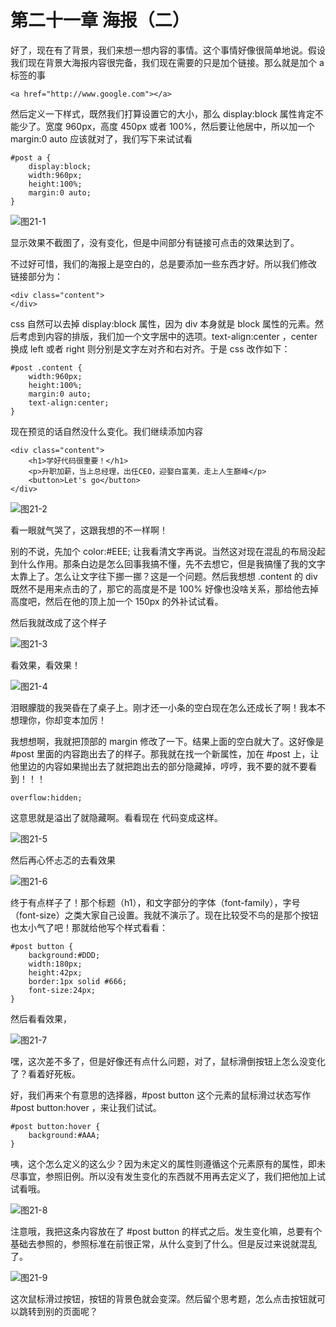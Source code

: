 第二十一章 海报（二）
===

好了，现在有了背景，我们来想一想内容的事情。这个事情好像很简单地说。假设我们现在背景大海报内容很完备，我们现在需要的只是加个链接。那么就是加个 a 标签的事

	<a href="http://www.google.com"></a>

然后定义一下样式，既然我们打算设置它的大小，那么 display:block 属性肯定不能少了。宽度 960px，高度 450px 或者 100%，然后要让他居中，所以加一个 margin:0 auto 应该就对了，我们写下来试试看

	#post a {
		display:block;
		width:960px;
		height:100%;
		margin:0 auto;
	}

![图21-1](images/21-1.png)

显示效果不截图了，没有变化，但是中间部分有链接可点击的效果达到了。

不过好可惜，我们的海报上是空白的，总是要添加一些东西才好。所以我们修改 链接部分为：

	<div class="content">
	</div>

css 自然可以去掉 display:block 属性，因为 div 本身就是 block 属性的元素。然后考虑到内容的排版，我们加一个文字居中的选项。text-align:center ，center 换成 left 或者 right 则分别是文字左对齐和右对齐。于是 css 改作如下：

	#post .content {
		width:960px;
		height:100%;
		margin:0 auto;
		text-align:center;
	}

现在预览的话自然没什么变化。我们继续添加内容

	<div class="content">
		<h1>学好代码很重要！</h1>
		<p>升职加薪，当上总经理，出任CEO，迎娶白富美，走上人生巅峰</p>
		<button>Let's go</button>
	</div>

![图21-2](images/21-2.png)

看一眼就气哭了，这跟我想的不一样啊！

别的不说，先加个 color:#EEE; 让我看清文字再说。当然这对现在混乱的布局没起到什么作用。那条白边是怎么回事我搞不懂，先不去想它，但是我搞懂了我的文字太靠上了。怎么让文字往下挪一挪？这是一个问题。然后我想想 .content 的 div 既然不是用来点击的了，那它的高度是不是 100% 好像也没啥关系，那给他去掉高度吧，然后在他的顶上加一个 150px 的外补试试看。

然后我就改成了这个样子

![图21-3](images/21-3.png)

看效果，看效果！

![图21-4](images/21-4.png)

泪眼朦胧的我哭昏在了桌子上。刚才还一小条的空白现在怎么还成长了啊！我本不想理你，你却变本加厉！

我想想啊，我就把顶部的 margin 修改了一下。结果上面的空白就大了。这好像是 #post 里面的内容跑出去了的样子。那我就在找一个新属性，加在 #post 上，让他里边的内容如果抛出去了就把跑出去的部分隐藏掉，哼哼，我不要的就不要看到！！！

	overflow:hidden;

这意思就是溢出了就隐藏啊。看看现在 代码变成这样。

![图21-5](images/21-5.png)

然后再心怀忐忑的去看效果

![图21-6](images/21-6.png)

终于有点样子了！那个标题（h1），和文字部分的字体（font-family），字号（font-size）之类大家自己设置。我就不演示了。现在比较受不鸟的是那个按钮也太小气了吧！那就给他写个样式看看：

	#post button {
		background:#DDD;
		width:180px;
		height:42px;
		border:1px solid #666;
		font-size:24px;
	}

然后看看效果，

![图21-7](images/21-7.png)

嘿，这次差不多了，但是好像还有点什么问题，对了，鼠标滑倒按钮上怎么没变化了？看着好死板。

好，我们再来个有意思的选择器，#post button 这个元素的鼠标滑过状态写作 #post button:hover ，来让我们试试。

	#post button:hover {
		background:#AAA;
	}

咦，这个怎么定义的这么少？因为未定义的属性则遵循这个元素原有的属性，即未尽事宜，参照旧例。所以没有发生变化的东西就不用再去定义了，我们把他加上试试看哦。

![图21-8](images/21-8.png)

注意哦，我把这条内容放在了 #post button 的样式之后。发生变化嘛，总要有个基础去参照的，参照标准在前很正常，从什么变到了什么。但是反过来说就混乱了。

![图21-9](images/21-9.png)

这次鼠标滑过按钮，按钮的背景色就会变深。然后留个思考题，怎么点击按钮就可以跳转到别的页面呢？

